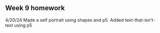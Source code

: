 ## Week 9 homework
4/20/24
Made a self portrait using shapes and p5.
Added text-that-isn't-text using p5